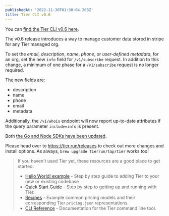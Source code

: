 ```yaml
---
publishedAt: '2022-11-30T01:30:04.263Z'
title: Tier CLI v0.6
---
```


You can [find the Tier CLI v0.6 here](http://github.com/tierrun/tier/releases/tag/v0.6.0).

The v0.6 release introduces a way to manage customer data stored in stripe for any Tier managed org.

To set the _email_, _description_, _name_, _phone_, or _user-defined metadata_, for an org, set the new `info` field for `/v1/subscribe` request. In addition to this change, a minimum of one phase for a `/v1/subscribe` request is no longer required.

The new fields are:

- description
- name
- phone
- email
- metadata

Additionally, the `/v1/whois` endpoint will now report up-to-date attributes if the query parameter `include=info` is present.

Both [the Go and Node SDKs have been updated](https://www.tier.run/docs/sdk/).

Please head over to <https://tier.run/releases> to check out more changes and install options. As always, `brew upgrade tierrun/tap/tier` works too!

> If you haven't used Tier yet, these resources are a good place to get started:
>
> - [Hello World! example](https://blog.tier.run/tier-hello-world-demo) - Step by step guide to adding Tier to your new or existing codebase
> - [Quick Start Guide](https://tier.run/docs/quickstart) - Step by step to
>   getting up and running with Tier.
> - [Recipes](https://tier.run/docs/recipes) - Example common pricing models and
>   their corresponding Tier `pricing.json` representations.
> - [CLI Reference](https://tier.run/docs/cli) - Documentation for the Tier
>   command line tool.
